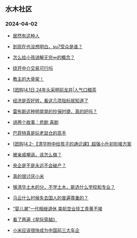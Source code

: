 ## 水木社区 
### 2024-04-02

+ [居然有这种人](https://www.mysmth.net/nForum/article/FamilyLife/1766641274)

+ [到现在也没想明白，su7受众是谁？](https://www.mysmth.net/nForum/article/GreenAuto/1523409)

+ [怎么给小孩讲解无穷∞的概念？](https://www.mysmth.net/nForum/article/PreUnivEdu/153922)

+ [绕开中介交易可行吗](https://www.mysmth.net/nForum/article/OurEstate/2934550)

+ [教主的大骨架！](https://www.mysmth.net/nForum/article/Single/4590391)

+ [[团购]4.1日 24年头采明前龙井|人气口粮茶](https://www.mysmth.net/nForum/article/ADAgent_TG/1319669)

+ [经济是否好转，看这几项指标就知道了](https://www.mysmth.net/nForum/article/WorkingLife/16342)

+ [雷布斯这种明晃晃的抄保时捷，真的好吗？](https://www.mysmth.net/nForum/article/AutoWorld/1944800372)

+ [讲两个故事：悲剧 喜剧](https://www.mysmth.net/nForum/article/Divorce/2071826)

+ [巴菲特真是玩老鼠仓的高手](https://www.mysmth.net/nForum/article/Stock/10823881)

+ [[团购]4.2-【清华附中给孩子的通识课】超强小升初衔接方案](https://www.mysmth.net/nForum/article/ADAgent_TG/1319738)

+ [被亲戚嘲讽，该怎么做？](https://www.mysmth.net/nForum/article/FamilyLife/1766642844)

+ [央企是不是永远不会破产？](https://www.mysmth.net/nForum/article/WorkingLife/16952)

+ [真的很讨厌小米](https://www.mysmth.net/nForum/article/GreenAuto/1525882)

+ [够清华土木的分，不学土木，能选什么学校和专业？](https://www.mysmth.net/nForum/article/GaoKao/551424)

+ [马云什么时候失去国人的普遍尊重的？](https://www.mysmth.net/nForum/article/Zhejiang/229836)

+ [“婴儿潮”一代相继退休 美航空业技工青黄不接](https://www.mysmth.net/nForum/article/Aero/433560)

+ [看了两遍《星际穿越》](https://www.mysmth.net/nForum/article/Movielife/5495)

+ [小米应该很快成为中国前三大车企](https://www.mysmth.net/nForum/article/AutoWorld/1944800702)

